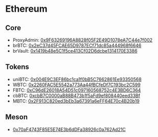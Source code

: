 # Ethereum

## Core
- ProxyAdmin: [0x9F63269196A8828f05F2E49D1078eA7C44e7f002](https://etherscan.io/address/0x9F63269196A8828f05F2E49D1078eA7C44e7f002)
- brBTC: [0x2eC37d45FCAE65D9787ECf71dc85a444968f6646](https://etherscan.io/token/0x2eC37d45FCAE65D9787ECf71dc85a444968f6646)
- brVault: [0x1419b48e5C1f5ce413Cf02D6dcbe1314170E3386](https://etherscan.io/address/0x1419b48e5C1f5ce413Cf02D6dcbe1314170E3386)

## Tokens
- uniBTC: [0x004E9C3EF86bc1ca1f0bB5C7662861Ee93350568](https://etherscan.io/token/0x004E9C3EF86bc1ca1f0bB5C7662861Ee93350568)
- WBTC: [0x2260FAC5E5542a773Aa44fBCfeDf7C193bc2C599](https://etherscan.io/token/0x2260FAC5E5542a773Aa44fBCfeDf7C193bc2C599)
- FBTC: [0xC96dE26018A54D51c097160568752c4E3BD6C364](https://etherscan.io/token/0xC96dE26018A54D51c097160568752c4E3BD6C364)
- cbBTC: [0xcbB7C0000aB88B473b1f5aFd9ef808440eed33Bf](https://etherscan.io/token/0xcbB7C0000aB88B473b1f5aFd9ef808440eed33Bf)
- MBTC: [0x2F913C820ed3bEb3a67391a6eFF64E70c4B20b19](https://etherscan.io/token/0x2F913C820ed3bEb3a67391a6eFF64E70c4B20b19)

## Meson

[//]: # (https://etherscan.io/tx/0x7a07a12f38f2ae103b1e5237dd6f9fb1a91b7fcd984d7c524c72c89f531ff009)
- [0x70aF4743F85E5E74E3b6dDFa38926c0a762Ad21C](https://etherscan.io/address/0x70aF4743F85E5E74E3b6dDFa38926c0a762Ad21C)
